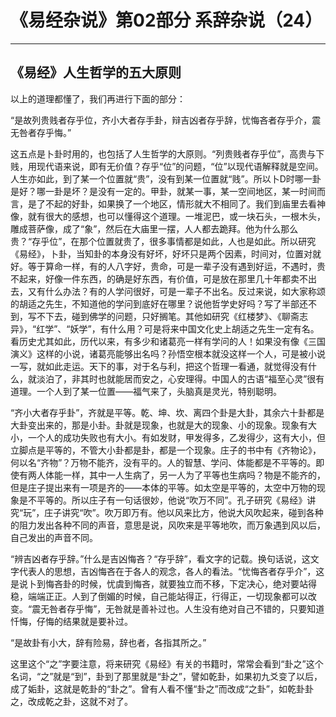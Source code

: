# 《易经杂说》第02部分 系辞杂说（24）

------

## 《易经》人生哲学的五大原则

以上的道理都懂了，我们再进行下面的部分：

“是故列贵贱者存乎位，齐小大者存手卦，辩吉凶者存乎辞，忧悔吝者存乎介，震无咎者存乎悔。”

这五点是卜卦时用的，也包括了人生哲学的大原则。“列贵贱者存乎位”，高贵与下贱，用现代语来说，即有无价值？存乎“位”的问题，“位”以现代语解释就是空间。人生亦如此，到了某一个位置就“贵”，没有到某一位置就“贱”。所以卜D时哪一卦是好？哪一卦是坏？是没有一定的。甲卦，就某一事，某一空间地区，某一时间而言，是了不起的好卦，如果换了一个地区，情形就大不相同了。我们到庙里去看神像，就有很大的感想，也可以懂得这个道理。一堆泥巴，或一块石头，一根木头，雕成菩萨像，成了“象”，然后在大庙里一摆，人人都去跪拜。他为什么那么贵？“存乎位”，在那个位置就贵了，很多事情都是如此，人也是如此。所以研究《易经》，卜卦，当知卦的本身没有好坏，好坏只是两个因素，时间对，位置对就好。等于算命一样，有的人八字好，贵命，可是一辈子没有遇到好运，不遇时，贵不起来，好像一件东西，的确是好东西，有价值，可是放在那里几十年都卖不出去，又有什么办法？有的人学问很好，可是一辈子不出名。反过来说，如大家称颂的胡适之先生，不知道他的学问到底好在哪里？说他哲学史好吗？写了半部还不到，写不下去，碰到佛学的问题，只好搁笔。其他如研究《红楼梦》、《聊斋志异》，“红学”、“妖学”，有什么用？可是将来中国文化史上胡适之先生一定有名。看历史尤其如此，历代以来，有多少和诸葛亮一样有学问的人！如果没有像《三国演义》这样的小说，诸葛亮能够出名吗？孙悟空根本就没这样一个人，可是被小说一写，就如此走运。天下的事，对于名与利，把这个哲理一看通，就觉得没有什么，就淡泊了，非其时也就能居而安之，心安理得。中国人的古语“福至心灵”很有道理。一个人到了某一位置——福气来了，头脑真是灵光，特别聪明。

“齐小大者存乎卦”，齐就是平等。乾、坤、坎、离四个卦是大卦，其余六十卦都是大卦变出来的，那是小卦。卦就是现象，也就是大的现象、小的现象。现象有大小，一个人的成功失败也有大小。有如发财，甲发得多，乙发得少，这有大小，但立脚点是平等的，不管大小卦都是卦，都是一个现象。庄子的书中有《齐物论》，何以名“齐物”？万物不能齐，没有平的。人的智慧、学问、体能都是不平等的。即使有两人体能一样，其中一人生病了，另一人为了平等也生病吗？物是不能齐的，但是庄子提出来有一项是齐的——本体的平等。如太空是平等的，太空中万物的现象是不平等的。所以庄子有一句话很妙，他说“吹万不同”。孔子研究《易经》讲究“玩”，庄子讲究“吹”。吹万即万有。他以风来比方，他说大风吹起来，碰到各种的阻力发出各种不同的声音，意思是说，风吹来是平等地吹，而万象遇到风以后，自己发出的声音不同。

“辨吉凶者存乎辞。”什么是吉凶悔吝？“存乎辞”，看文字的记载。换句话说，这文字代表人的思想，吉凶悔吝在于各人的观念，各人的看法。“忧悔吝者存乎介”，这是说卜到悔吝卦的时候，忧虞到悔吝，就要独立而不移，下定决心，绝对要站得稳，端端正正。人到了倒媚的时候，自己能站得正，行得正，一切现象都可以改变。“震无咎者存乎悔”，无咎就是善补过也。人生没有绝对自己不错的，只要知道忏悔，仔悔的结果就是要补过。

“是故卦有小大，辞有险易，辞也者，各指其所之。”

这里这个“之”字要注意，将来研究《易经》有关的书籍时，常常会看到“卦之”这个名词，“之”就是“到”，卦到了那里就是“卦之”，譬如乾卦，如果初九爻变了以后，成了姤卦，这就是乾卦的“卦之”。曾有人看不懂“卦之”而改成“之卦”，如乾卦卦之，改成乾之卦，这就不对了。